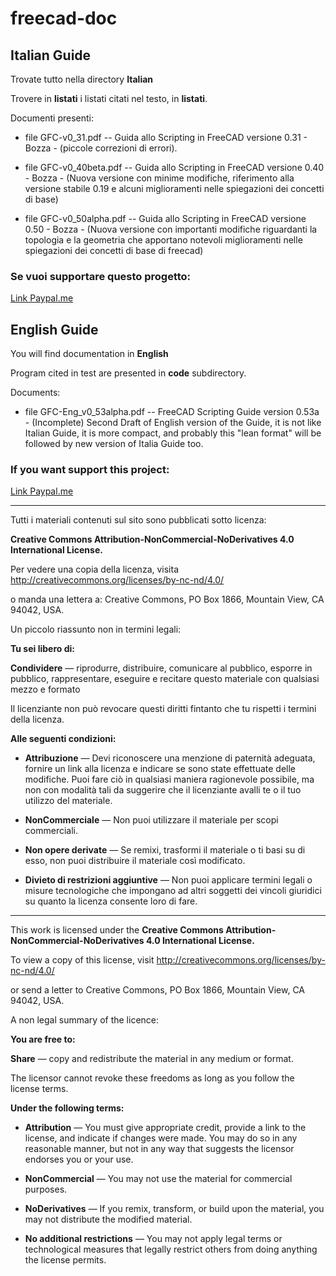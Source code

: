 # freecad-doc

## Italian Guide

Trovate tutto nella directory **Italian**

Trovere in **listati** i listati citati nel testo, in **listati**.

Documenti presenti:

- file GFC-v0_31.pdf -- Guida allo Scripting in FreeCAD versione 0.31 - Bozza - (piccole correzioni di errori).

- file GFC-v0_40beta.pdf -- Guida allo Scripting in FreeCAD versione 0.40 - Bozza - (Nuova versione con minime modifiche, riferimento alla versione stabile 0.19 e alcuni miglioramenti nelle spiegazioni dei concetti di base)

- file GFC-v0_50alpha.pdf -- Guida allo Scripting in FreeCAD versione 0.50 - Bozza - (Nuova versione con importanti modifiche riguardanti la topologia e la geometria che apportano notevoli miglioramenti nelle spiegazioni dei concetti di base di freecad)  



### Se vuoi supportare questo progetto:

[Link Paypal.me](https://paypal.me/FCSguidait?locale.x=it_IT)


## English Guide

You will find documentation in **English**

Program cited in test are presented in **code** subdirectory.


Documents:

- file GFC-Eng_v0_53alpha.pdf -- FreeCAD Scripting Guide version 0.53a - (Incomplete) Second Draft of English version of the Guide, it is not like Italian Guide, it is more compact, and probably this "lean format" will be followed by new version of Italia Guide too.


### If you want support this project:

[Link Paypal.me](https://paypal.me/FCSguidait?locale.x=it_IT)



***

Tutti i materiali contenuti sul sito sono pubblicati sotto licenza:

**Creative Commons Attribution-NonCommercial-NoDerivatives 4.0 International License.**

Per vedere una copia della licenza, visita http://creativecommons.org/licenses/by-nc-nd/4.0/

o manda una lettera a: Creative Commons, PO Box 1866, Mountain View, CA 94042, USA.

Un piccolo riassunto non in termini legali:


**Tu sei libero di:**

**Condividere** — riprodurre, distribuire, comunicare al pubblico, esporre in pubblico, rappresentare, eseguire e recitare questo materiale con qualsiasi mezzo e formato

Il licenziante non può revocare questi diritti fintanto che tu rispetti i termini della licenza.

**Alle seguenti condizioni:**

- **Attribuzione** — Devi riconoscere una menzione di paternità adeguata, fornire un link alla licenza e indicare se sono state effettuate delle modifiche. Puoi fare ciò in qualsiasi maniera ragionevole possibile, ma non con modalità tali da suggerire che il licenziante avalli te o il tuo utilizzo del materiale.

- **NonCommerciale** — Non puoi utilizzare il materiale per scopi commerciali.

- **Non opere derivate** — Se remixi, trasformi il materiale o ti basi su di esso, non puoi distribuire il materiale così modificato.

- **Divieto di restrizioni aggiuntive** — Non puoi applicare termini legali o misure tecnologiche che impongano ad altri soggetti dei vincoli giuridici su quanto la licenza consente loro di fare.
    




***

This work is licensed under the **Creative Commons Attribution-NonCommercial-NoDerivatives 4.0 International License.**

To view a copy of this license, visit http://creativecommons.org/licenses/by-nc-nd/4.0/

or send a letter to Creative Commons, PO Box 1866, Mountain View, CA 94042, USA.

A non legal summary of the licence:


**You are free to:**

**Share** — copy and redistribute the material in any medium or format.

The licensor cannot revoke these freedoms as long as you follow the license terms.

**Under the following terms:**

- **Attribution** — You must give appropriate credit, provide a link to the license, and indicate if changes were made. You may do so in any reasonable manner, but not in any way that suggests the licensor endorses you or your use.

- **NonCommercial** — You may not use the material for commercial purposes.

- **NoDerivatives** — If you remix, transform, or build upon the material, you may not distribute the modified material.

- **No additional restrictions** — You may not apply legal terms or technological measures that legally restrict others from doing anything the license permits.


